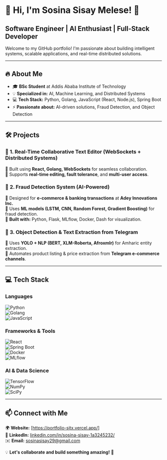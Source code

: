 # 👋 Hi, I'm Sosina Sisay Melese! 🚀  
## Software Engineer | AI Enthusiast | Full-Stack Developer  

Welcome to my GitHub portfolio! I'm passionate about building intelligent systems, scalable applications, and real-time distributed solutions.  

---

## 🔥 About Me  
- 🎓 **BSc Student** at Addis Ababa Institute of Technology  
- 💡 **Specialized in:** AI, Machine Learning, and Distributed Systems  
- 💻 **Tech Stack:** Python, Golang, JavaScript (React, Node.js), Spring Boot  
- ⚡ **Passionate about:** AI-driven solutions, Fraud Detection, and Object Detection  

---

## 🛠️ Projects  
### 🚀 **1. Real-Time Collaborative Text Editor** (WebSockets + Distributed Systems)  
🔹 Built using **React, Golang, WebSockets** for seamless collaboration.  
🔹 Supports **real-time editing, fault tolerance**, and **multi-user access**.  

### 🏦 **2. Fraud Detection System** (AI-Powered)  
🔹 Designed for **e-commerce & banking transactions** at **Adey Innovations Inc.**  
🔹 Uses **ML models (LSTM, CNN, Random Forest, Gradient Boosting)** for fraud detection.  
🔹 **Built with:** Python, Flask, MLflow, Docker, Dash for visualization.  

### 🤖 **3. Object Detection & Text Extraction from Telegram**  
🔹 Uses **YOLO + NLP (BERT, XLM-Roberta, Afroxmlr)** for Amharic entity extraction.  
🔹 Automates product listing & price extraction from **Telegram e-commerce channels**.  

---

## 💻 Tech Stack  
### **Languages**  
![Python](https://img.shields.io/badge/-Python-blue?style=flat&logo=python)  
![Golang](https://img.shields.io/badge/-Golang-blue?style=flat&logo=go)  
![JavaScript](https://img.shields.io/badge/-JavaScript-yellow?style=flat&logo=javascript)  

### **Frameworks & Tools**  
![React](https://img.shields.io/badge/-React-blue?style=flat&logo=react)  
![Spring Boot](https://img.shields.io/badge/-SpringBoot-green?style=flat&logo=spring)  
![Docker](https://img.shields.io/badge/-Docker-blue?style=flat&logo=docker)  
![MLflow](https://img.shields.io/badge/-MLflow-blue?style=flat&logo=mlflow)  

### **AI & Data Science**  
![TensorFlow](https://img.shields.io/badge/-TensorFlow-orange?style=flat&logo=tensorflow)  
![NumPy](https://img.shields.io/badge/-NumPy-blue?style=flat&logo=numpy)  
![SciPy](https://img.shields.io/badge/-SciPy-blue?style=flat&logo=scipy)  

---

## 📫 Connect with Me  
🌍 **Website:** [https://portfolio-sjtx.vercel.app/]  
🔗 **LinkedIn:** [linkedin.com/in/sosina-sisay-1a3245232/](https://www.linkedin.com/in/sosina-sisay-1a3245232/)  
✉️ **Email:** [sosinasisay29@gmail.com](mailto:sosinasisay29@gmail.com)  

💡 **Let's collaborate and build something amazing!** 🚀  
